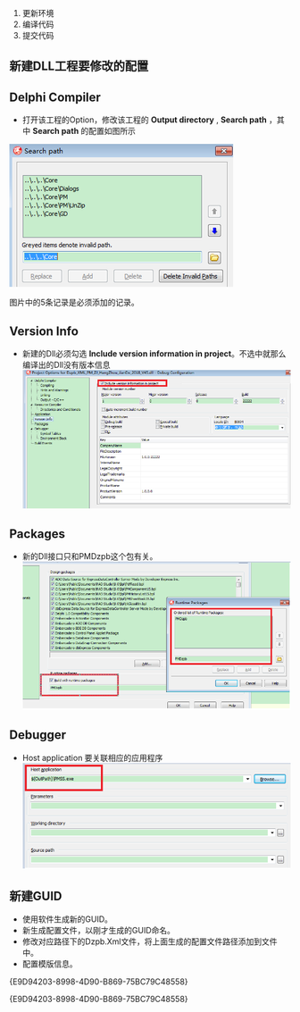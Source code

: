 1. 更新环境
2. 编译代码
3. 提交代码

## 新建DLL工程要修改的配置

## Delphi Compiler

* 打开该工程的Option，修改该工程的 **Output directory** , **Search path** ，其中  **Search path** 的配置如图所示

![](新建dll1.png)

图片中的5条记录是必须添加的记录。

## Version Info

* 新建的Dll必须勾选 **Include version information in project**。不选中就那么编译出的Dll没有版本信息![](新建dll2.png)

## Packages

* 新的Dll接口只和PMDzpb这个包有关。![](新建dll3.png)

## Debugger

* Host application 要关联相应的应用程序![](新建dll4.png)

## 新建GUID

* 使用软件生成新的GUID。
* 新生成配置文件，以刚才生成的GUID命名。
* 修改对应路径下的Dzpb.Xml文件，将上面生成的配置文件路径添加到文件中。
* 配置模版信息。

{E9D94203-8998-4D90-B869-75BC79C48558}

{E9D94203-8998-4D90-B869-75BC79C48558}